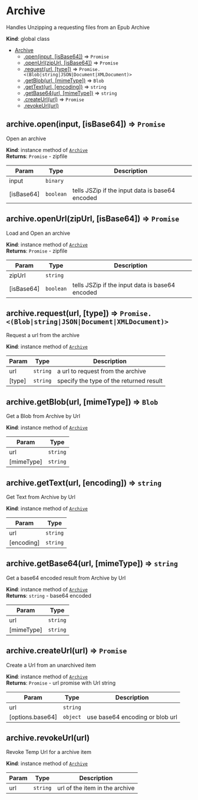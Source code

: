 <a name="Archive"></a>

# Archive
Handles Unzipping a requesting files from an Epub Archive

**Kind**: global class  

* [Archive](#Archive)
    * [.open(input, [isBase64])](#Archive+open) ⇒ <code>Promise</code>
    * [.openUrl(zipUrl, [isBase64])](#Archive+openUrl) ⇒ <code>Promise</code>
    * [.request(url, [type])](#Archive+request) ⇒ <code>Promise.&lt;(Blob\|string\|JSON\|Document\|XMLDocument)&gt;</code>
    * [.getBlob(url, [mimeType])](#Archive+getBlob) ⇒ <code>Blob</code>
    * [.getText(url, [encoding])](#Archive+getText) ⇒ <code>string</code>
    * [.getBase64(url, [mimeType])](#Archive+getBase64) ⇒ <code>string</code>
    * [.createUrl(url)](#Archive+createUrl) ⇒ <code>Promise</code>
    * [.revokeUrl(url)](#Archive+revokeUrl)

<a name="Archive+open"></a>

## archive.open(input, [isBase64]) ⇒ <code>Promise</code>
Open an archive

**Kind**: instance method of [<code>Archive</code>](#Archive)  
**Returns**: <code>Promise</code> - zipfile  

| Param | Type | Description |
| --- | --- | --- |
| input | <code>binary</code> |  |
| [isBase64] | <code>boolean</code> | tells JSZip if the input data is base64 encoded |

<a name="Archive+openUrl"></a>

## archive.openUrl(zipUrl, [isBase64]) ⇒ <code>Promise</code>
Load and Open an archive

**Kind**: instance method of [<code>Archive</code>](#Archive)  
**Returns**: <code>Promise</code> - zipfile  

| Param | Type | Description |
| --- | --- | --- |
| zipUrl | <code>string</code> |  |
| [isBase64] | <code>boolean</code> | tells JSZip if the input data is base64 encoded |

<a name="Archive+request"></a>

## archive.request(url, [type]) ⇒ <code>Promise.&lt;(Blob\|string\|JSON\|Document\|XMLDocument)&gt;</code>
Request a url from the archive

**Kind**: instance method of [<code>Archive</code>](#Archive)  

| Param | Type | Description |
| --- | --- | --- |
| url | <code>string</code> | a url to request from the archive |
| [type] | <code>string</code> | specify the type of the returned result |

<a name="Archive+getBlob"></a>

## archive.getBlob(url, [mimeType]) ⇒ <code>Blob</code>
Get a Blob from Archive by Url

**Kind**: instance method of [<code>Archive</code>](#Archive)  

| Param | Type |
| --- | --- |
| url | <code>string</code> | 
| [mimeType] | <code>string</code> | 

<a name="Archive+getText"></a>

## archive.getText(url, [encoding]) ⇒ <code>string</code>
Get Text from Archive by Url

**Kind**: instance method of [<code>Archive</code>](#Archive)  

| Param | Type |
| --- | --- |
| url | <code>string</code> | 
| [encoding] | <code>string</code> | 

<a name="Archive+getBase64"></a>

## archive.getBase64(url, [mimeType]) ⇒ <code>string</code>
Get a base64 encoded result from Archive by Url

**Kind**: instance method of [<code>Archive</code>](#Archive)  
**Returns**: <code>string</code> - base64 encoded  

| Param | Type |
| --- | --- |
| url | <code>string</code> | 
| [mimeType] | <code>string</code> | 

<a name="Archive+createUrl"></a>

## archive.createUrl(url) ⇒ <code>Promise</code>
Create a Url from an unarchived item

**Kind**: instance method of [<code>Archive</code>](#Archive)  
**Returns**: <code>Promise</code> - url promise with Url string  

| Param | Type | Description |
| --- | --- | --- |
| url | <code>string</code> |  |
| [options.base64] | <code>object</code> | use base64 encoding or blob url |

<a name="Archive+revokeUrl"></a>

## archive.revokeUrl(url)
Revoke Temp Url for a archive item

**Kind**: instance method of [<code>Archive</code>](#Archive)  

| Param | Type | Description |
| --- | --- | --- |
| url | <code>string</code> | url of the item in the archive |

